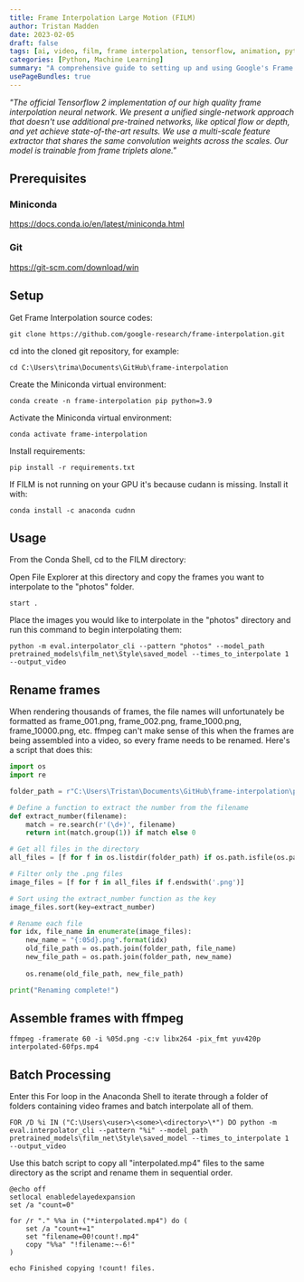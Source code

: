 ```yaml
---
title: Frame Interpolation Large Motion (FILM)
author: Tristan Madden
date: 2023-02-05
draft: false
tags: [ai, video, film, frame interpolation, tensorflow, animation, python, machine learning]
categories: [Python, Machine Learning]
summary: "A comprehensive guide to setting up and using Google's Frame Interpolation Large Motion (FILM) TensorFlow implementation, enabling the creation of smooth animations by generating intermediate frames between existing images using deep learning techniques."
usePageBundles: true
---
```


*\"The official Tensorflow 2 implementation of our high quality frame interpolation neural network. We present a unified single-network approach that doesn't use additional pre-trained networks, like optical flow or depth, and yet achieve state-of-the-art results. We use a multi-scale feature extractor that shares the same convolution weights across the scales. Our model is trainable from frame triplets alone.\"*

## Prerequisites

### Miniconda

<a href="https://docs.conda.io/en/latest/miniconda.html" title="https://docs.conda.io/en/latest/miniconda.html">https://docs.conda.io/en/latest/miniconda.html</a>

### Git

<a href="https://git-scm.com/download/win" title="https://git-scm.com/download/win">https://git-scm.com/download/win</a>

## Setup

Get Frame Interpolation source codes:
```Shell
git clone https://github.com/google-research/frame-interpolation.git
```
cd into the cloned git repository, for example:
```Shell
cd C:\Users\trima\Documents\GitHub\frame-interpolation
```

Create the Miniconda virtual environment:
```Shell
conda create -n frame-interpolation pip python=3.9
```
Activate the Miniconda virtual environment:
```Shell
conda activate frame-interpolation
```
Install requirements:
```Shell
pip install -r requirements.txt
```
If FILM is not running on your GPU it's because cudann is missing. Install it with:
```Shell
conda install -c anaconda cudnn
```



## Usage



From the Conda Shell, cd to the FILM directory:



Open File Explorer at this directory and copy the frames you want to interpolate to the "photos" folder.

```Shell
start .
```

Place the images you would like to interpolate in the "photos" directory and run this command to begin interpolating them:

```Shell
python -m eval.interpolator_cli --pattern "photos" --model_path pretrained_models\film_net\Style\saved_model --times_to_interpolate 1 --output_video
```

## Rename frames
When rendering thousands of frames, the file names will unfortunately be formatted as frame_001.png, frame_002.png, frame_1000.png, frame_10000.png, etc. ffmpeg can't make sense of this when the frames are being assembled into a video, so every frame needs to be renamed. Here's a script that does this:

```python
import os
import re

folder_path = r"C:\Users\Tristan\Documents\GitHub\frame-interpolation\photos\interpolated_frames"  # replace with the path to your folder

# Define a function to extract the number from the filename
def extract_number(filename):
    match = re.search(r'(\d+)', filename)
    return int(match.group(1)) if match else 0

# Get all files in the directory
all_files = [f for f in os.listdir(folder_path) if os.path.isfile(os.path.join(folder_path, f))]

# Filter only the .png files
image_files = [f for f in all_files if f.endswith('.png')]

# Sort using the extract_number function as the key
image_files.sort(key=extract_number)

# Rename each file
for idx, file_name in enumerate(image_files):
    new_name = "{:05d}.png".format(idx)
    old_file_path = os.path.join(folder_path, file_name)
    new_file_path = os.path.join(folder_path, new_name)
    
    os.rename(old_file_path, new_file_path)

print("Renaming complete!")
```

## Assemble frames with ffmpeg
```Shell
ffmpeg -framerate 60 -i %05d.png -c:v libx264 -pix_fmt yuv420p interpolated-60fps.mp4
```
## Batch Processing

Enter this For loop in the Anaconda Shell to iterate through a folder of folders containing video frames and batch interpolate all of them.

```Shell
FOR /D %i IN ("C:\Users\<user>\<some>\<directory>\*") DO python -m eval.interpolator_cli --pattern "%i" --model_path pretrained_models\film_net\Style\saved_model --times_to_interpolate 1 --output_video
```

Use this batch script to copy all "interpolated.mp4" files to the same directory as the script and rename them in sequential order.

```Shell
@echo off
setlocal enabledelayedexpansion
set /a "count=0"

for /r "." %%a in ("*interpolated.mp4") do (
    set /a "count+=1"
    set "filename=00!count!.mp4"
    copy "%%a" "!filename:~-6!"
)

echo Finished copying !count! files.
```

